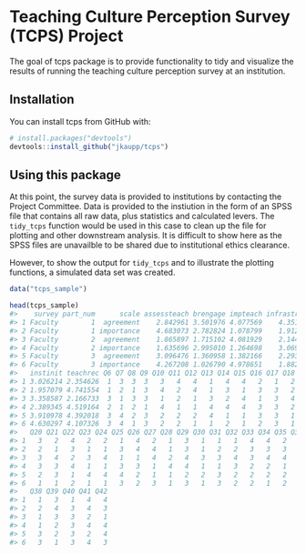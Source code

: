 
Teaching Culture Perception Survey (TCPS) Project
=================================================

The goal of tcps package is to provide functionality to tidy and visualize the results of running the teaching culture perception survey at an institution.

Installation
------------

You can install tcps from GitHub with:

``` r
# install.packages("devtools")
devtools::install_github("jkaupp/tcps")
```

Using this package
------------------

At this point, the survey data is provided to institutions by contacting the Project Committee. Data is provided to the instiution in the form of an SPSS file that contains all raw data, plus statistics and calculated levers. The `tidy_tcps` function would be used in this case to clean up the file for plotting and other downstream analysis. It is difficult to show here as the SPSS files are unavailble to be shared due to institutional ethics clearance.

However, to show the output for `tidy_tcps` and to illustrate the plotting functions, a simulated data set was created.

``` r
data("tcps_sample")

head(tcps_sample)
#>    survey part_num      scale assessteach brengage impteach infrastruct
#> 1 Faculty        1  agreement    2.842961 3.501976 4.077569    4.351114
#> 2 Faculty        1 importance    4.683073 2.782824 1.078799    1.912885
#> 3 Faculty        2  agreement    1.865897 1.715102 4.081929    2.144232
#> 4 Faculty        2 importance    1.635696 2.995010 1.264698    3.069599
#> 5 Faculty        3  agreement    3.096476 1.360958 1.382166    2.293748
#> 6 Faculty        3 importance    4.267208 1.026790 4.978651    1.882372
#>   instinit teachrec Q6 Q7 Q8 Q9 Q10 Q11 Q12 Q13 Q14 Q15 Q16 Q17 Q18 Q19
#> 1 3.026214 2.354626  1  3  3  3   3   4   4   1   4   4   2   1   2   4
#> 2 1.957079 4.741554  1  2  1  3   4   2   4   1   3   1   3   3   2   1
#> 3 3.358587 2.166733  3  1  3  3   1   2   1   3   2   4   1   3   4   4
#> 4 2.389345 4.519164  2  1  2  1   4   1   1   4   4   4   3   3   2   2
#> 5 3.910978 4.392018  3  4  2  3   2   2   2   4   1   1   3   3   1   1
#> 6 4.630297 4.107326  3  4  1  3   2   2   1   1   2   1   2   3   1   4
#>   Q20 Q21 Q22 Q23 Q24 Q25 Q26 Q27 Q28 Q29 Q30 Q31 Q32 Q33 Q34 Q35 Q36 Q37
#> 1   3   2   4   2   2   1   4   2   1   3   1   1   1   4   4   2   4   1
#> 2   2   1   3   1   1   3   4   4   1   3   1   2   2   3   3   3   3   4
#> 3   3   4   2   3   4   1   1   4   2   4   3   3   4   3   4   4   4   1
#> 4   3   3   4   1   1   3   3   1   4   4   1   1   3   2   2   1   3   2
#> 5   2   3   1   4   4   4   2   1   1   2   2   3   2   2   2   2   4   4
#> 6   1   1   2   1   1   3   2   3   1   3   1   3   2   2   1   2   4   2
#>   Q38 Q39 Q40 Q41 Q42
#> 1   1   3   1   4   4
#> 2   2   4   3   4   3
#> 3   1   3   3   2   1
#> 4   1   2   3   4   4
#> 5   3   2   3   2   4
#> 6   3   1   3   4   3
```
